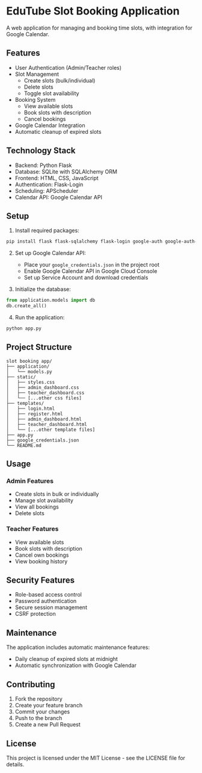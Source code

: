 # EduTube Slot Booking Application

A web application for managing and booking time slots, with integration for Google Calendar.

## Features

- User Authentication (Admin/Teacher roles)
- Slot Management
  - Create slots (bulk/individual)
  - Delete slots
  - Toggle slot availability
- Booking System
  - View available slots
  - Book slots with description
  - Cancel bookings
- Google Calendar Integration
- Automatic cleanup of expired slots

## Technology Stack

- Backend: Python Flask
- Database: SQLite with SQLAlchemy ORM
- Frontend: HTML, CSS, JavaScript
- Authentication: Flask-Login
- Scheduling: APScheduler
- Calendar API: Google Calendar API

## Setup

1. Install required packages:
```bash
pip install flask flask-sqlalchemy flask-login google-auth google-auth-oauthlib google-auth-httplib2 google-api-python-client apscheduler
```

2. Set up Google Calendar API:
   - Place your `google_credentials.json` in the project root
   - Enable Google Calendar API in Google Cloud Console
   - Set up Service Account and download credentials

3. Initialize the database:
```python
from application.models import db
db.create_all()
```

4. Run the application:
```bash
python app.py
```

## Project Structure

```
slot booking app/
├── application/
│   └── models.py
├── static/
│   ├── styles.css
│   ├── admin_dashboard.css
│   ├── teacher_dashboard.css
│   └── [...other css files]
├── templates/
│   ├── login.html
│   ├── register.html
│   ├── admin_dashboard.html
│   ├── teacher_dashboard.html
│   └── [...other template files]
├── app.py
├── google_credentials.json
└── README.md
```

## Usage

### Admin Features
- Create slots in bulk or individually
- Manage slot availability
- View all bookings
- Delete slots

### Teacher Features
- View available slots
- Book slots with description
- Cancel own bookings
- View booking history

## Security Features

- Role-based access control
- Password authentication
- Secure session management
- CSRF protection

## Maintenance

The application includes automatic maintenance features:
- Daily cleanup of expired slots at midnight
- Automatic synchronization with Google Calendar

## Contributing

1. Fork the repository
2. Create your feature branch
3. Commit your changes
4. Push to the branch
5. Create a new Pull Request

## License

This project is licensed under the MIT License - see the LICENSE file for details.